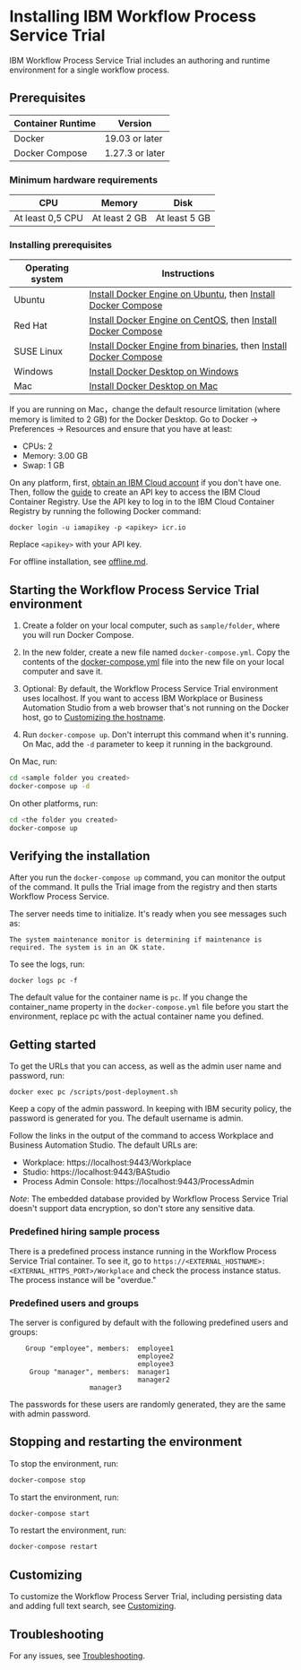 # Installing IBM Workflow Process Service Trial

IBM Workflow Process Service Trial includes an authoring and runtime environment for a single workflow process.

## Prerequisites

| Container Runtime | Version |
|---|---|
| Docker | 19.03 or later |
| Docker Compose | 1.27.3 or later |

### Minimum hardware requirements

| CPU | Memory | Disk |
|---|---|---|
| At least 0,5 CPU | At least 2 GB | At least 5 GB |

### Installing prerequisites

| Operating system | Instructions |
|---|---|
| Ubuntu | [Install Docker Engine on Ubuntu](https://docs.docker.com/engine/install/ubuntu), then [Install Docker Compose](https://docs.docker.com/compose/install) |
| Red Hat | [Install Docker Engine on CentOS](https://docs.docker.com/engine/install/centos), then [Install Docker Compose](https://docs.docker.com/compose/install)|
| SUSE Linux | [Install Docker Engine from binaries](https://docs.docker.com/engine/install/binaries/), then  [Install Docker Compose](https://docs.docker.com/compose/install)|
| Windows | [Install Docker Desktop on Windows](https://docs.docker.com/docker-for-windows/install) |
| Mac | [Install Docker Desktop on Mac](https://docs.docker.com/docker-for-mac/install) |

If you are running on Mac，change the default resource limitation (where memory is limited to 2 GB) for the Docker Desktop. Go to Docker -> Preferences -> Resources and ensure that you have at least:
- CPUs: 2
- Memory: 3.00 GB
- Swap: 1 GB

On any platform, first, [obtain an IBM Cloud account](https://cloud.ibm.com/registration) if you don't have one. Then, follow the [guide](https://cloud.ibm.com/docs/account?topic=account-userapikey#create_user_key) to create an API key to access the IBM Cloud Container Registry.
Use the API key to log in to the IBM Cloud Container Registry by running the following Docker command:

```
docker login -u iamapikey -p <apikey> icr.io
```
Replace `<apikey>` with your API key.

For offline installation, see [offline.md](./offline.md).

## Starting the Workflow Process Service Trial environment

1. Create a folder on your local computer, such as `sample/folder`, where you will run Docker Compose.

2. In the new folder, create a new file named `docker-compose.yml`. Copy the contents of the [docker-compose.yml](./docker-compose.yml) file into the new file on your local computer and save it.

3. Optional: By default, the Workflow Process Service Trial environment uses localhost. If you want to access IBM Workplace or Business Automation Studio from a web browser that's not running on the Docker host, go to [Customizing the hostname](customizing.md#Customizing-the-hostname-and-port).

4. Run `docker-compose up`. Don't interrupt this command when it's running. On Mac, add the `-d` parameter to keep it running in the background.

On Mac, run:

```bash
cd <sample folder you created>
docker-compose up -d
```

On other platforms, run:

```bash
cd <the folder you created>
docker-compose up
```

## Verifying the installation

After you run the `docker-compose up` command, you can monitor the output of the command. It pulls the Trial image from the registry and then starts Workflow Process Service. 

The server needs time to initialize. It's ready when you see messages such as:
 
   `The system maintenance monitor is determining if maintenance is required. The system is in an OK state. `

To see the logs, run:
   
```
docker logs pc -f
```

The default value for the container name is `pc`. If you change the container_name property in the `docker-compose.yml` file before you start the environment, replace pc with the actual container name you defined.

## Getting started 

To get the URLs that you can access, as well as the admin user name and password, run:


```
docker exec pc /scripts/post-deployment.sh
```

Keep a copy of the admin password. In keeping with IBM security policy, the password is generated for you. The default username is admin. 

Follow the links in the output of the command to access Workplace and Business Automation Studio. The default URLs are:
- Workplace: https://localhost:9443/Workplace
- Studio: https://localhost:9443/BAStudio
- Process Admin Console: https://localhost:9443/ProcessAdmin
 
*Note*: The embedded database provided by Workflow Process Service Trial doesn't support data encryption, so don't store any sensitive data.

### Predefined hiring sample process

There is a predefined process instance running in the Workflow Process Service Trial container. To see it, go to  `https://<EXTERNAL_HOSTNAME>:<EXTERNAL_HTTPS_PORT>/Workplace` and check the process instance status. The process instance will be "overdue."

### Predefined users and groups

The server is configured by default with the following predefined users and groups:

``` 
    Group "employee", members:  employee1
                                employee2
                                employee3
     Group "manager", members:  manager1  
                                manager2
			        manager3
```

The passwords for these users are randomly generated, they are the same with admin password. 

## Stopping and restarting the environment

To stop the environment, run:

```bash
docker-compose stop
```

To start the environment, run:

```bash
docker-compose start
```

To restart the environment, run:

```bash
docker-compose restart
```

## Customizing
To customize the Workflow Process Server Trial, including persisting data and adding full text search, see [Customizing](./customizing.md). 

## Troubleshooting
For any issues, see [Troubleshooting](./troubleshooting.md).
